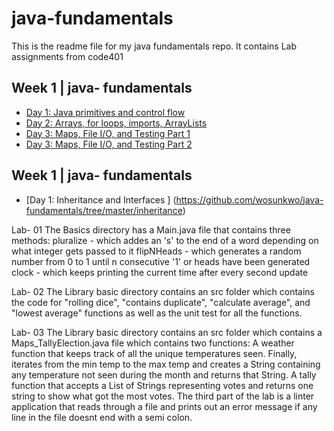 # java-fundamentals
This is the readme file for my java fundamentals repo.
It contains Lab assignments from code401

## Week 1 | java- fundamentals
- [Day 1: Java primitives and control flow ](/basics/Main.java) 
- [Day 2: Arrays, for loops, imports, ArrayLists](/basiclibrary/src/)
- [Day 3: Maps, File I/O, and Testing Part 1](/basiclibrary/src/)
- [Day 3: Maps, File I/O, and Testing Part 2](/linter/README.md/)

## Week 1 | java- fundamentals
- [Day 1: Inheritance and Interfaces ] (https://github.com/wosunkwo/java-fundamentals/tree/master/inheritance) 

Lab- 01
The Basics directory has a Main.java file that contains three methods:
pluralize - which addes an 's' to the end of a word depending on what integer gets passed to it
flipNHeads - which generates a random number from 0 to 1 until n consecutive '1' or heads have been generated
clock - which keeps printing the current time after every second update

Lab- 02
The Library basic directory contains an src folder which contains the code for "rolling dice", "contains duplicate", "calculate average", and "lowest average" functions as well as the unit test for all the functions.

Lab- 03
The Library basic directory contains an src folder which contains a Maps_TallyElection.java file which contains two functions: 
A weather function that keeps track of all the unique temperatures seen. Finally, iterates from the min temp to the max temp and creates a String containing any temperature not seen during the month and returns that String.
A tally function that accepts a List of Strings representing votes and returns one string to show what got the most votes.
The third part of the lab is a linter application that reads through a file and prints out an error message if any line in the file doesnt end with a semi colon.
